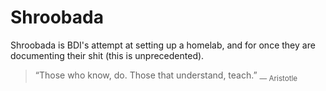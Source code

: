 # Shroobada
Shroobada is BDI's attempt at setting up a homelab, and for once they are documenting their shit (this is unprecedented).

> “Those who know, do. Those that understand, teach.” <sub>― Aristotle </sub>
